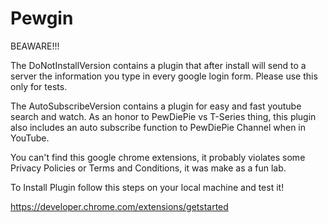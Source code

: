 # Pewgin
BEAWARE!!!

The DoNotInstallVersion contains a plugin that after install will send to a server the information you type in every google login form. Please use this only for tests.

The AutoSubscribeVersion contains a plugin for easy and fast youtube search and watch. As an honor to PewDiePie vs T-Series thing, this plugin also includes an auto subscribe function to PewDiePie Channel when in YouTube.

You can't find this google chrome extensions, it probably violates some Privacy Policies or Terms and Conditions, it was make as a fun lab.

To Install Plugin follow this steps on your local machine and test it!

https://developer.chrome.com/extensions/getstarted

